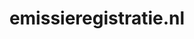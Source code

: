 ---
layout: post
title: "emissieregistratie.nl"
internal_url: "/dutchgov/emissieregistratie.nl.html"
subdomains_count: 12
all_subdomains_count: 14
urls_count: 11
ssl_rank: 0
http_rank: 47
url_link: /data/emissieregistratie.nl/urls.txt
all_subdomains_link: /data/emissieregistratie.nl/all_subdomains.txt
subdomains_link: /data/emissieregistratie.nl/subdomains.txt
categories: dutchgov
---